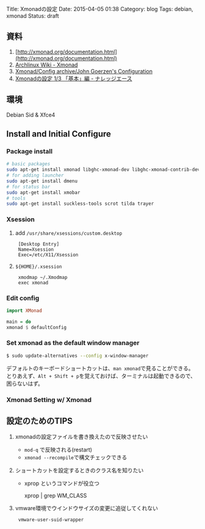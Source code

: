 Title: Xmonadの設定
Date: 2015-04-05 01:38
Category: blog
Tags: debian, xmonad
Status: draft

## 資料

1. [http://xmonad.org/documentation.html](http://xmonad.org/documentation.html)
2. [Archlinux Wiki - Xmonad](https://archlinuxjp.kusakata.com/wiki/Xmonad?rdfrom=https%3A%2F%2Fwiki.archlinux.org%2Findex.php%3Ftitle%3DXmonad_%28%25E6%2597%25A5%25E6%259C%25AC%25E8%25AA%259E%29%26redirect%3Dno)
3. [Xmonad/Config archive/John Goerzen's Configuration](https://wiki.haskell.org/Xmonad/Config_archive/John_Goerzen's_Configuration)
4. [Xmonadの設定 1/3 「基本」編 - ナレッジエース](http://blog.blueblack.net/item_424.html)

## 環境
Debian Sid & Xfce4

## Install and Initial Configure

### Package install

```sh
# basic packages
sudo apt-get install xmonad libghc-xmonad-dev libghc-xmonad-contrib-dev
# for adding launcher
sudo apt-get install dmenu
# for status bar
sudo apt-get install xmobar
# tools
sudo apt-get install suckless-tools scrot tilda trayer
```

### Xsession
1. add `/usr/share/xsessions/custom.desktop`

        [Desktop Entry]
        Name=Xsession
        Exec=/etc/X11/Xsession

2. `${HOME}/.xsession`

        xmodmap ~/.Xmodmap
        exec xmonad

### Edit config
```haskell
import XMonad

main = do
xmonad $ defaultConfig
```

### Set xmonad as the default window manager
```sh
$ sudo update-alternatives --config x-window-manager
```

デフォルトのキーボードショートカットは、`man xmonad`で見ることができる。
とりあえず、`Alt + Shift + p`を覚えておけば、ターミナルは起動できるので、困らないはず。

### Xmonad Setting w/ Xmonad

## 設定のためのTIPS
1. xmonadの設定ファイルを書き換えたので反映させたい
    - `mod-q` で反映される(restart)
    - `xmonad --recompile`で構文チェックできる
1. ショートカットを設定するときのクラス名を知りたい
    - xprop というコマンドが役立つ

        xprop | grep WM_CLASS

1. vmware環境でウインドウサイズの変更に追従してくれない

        vmware-user-suid-wrapper

